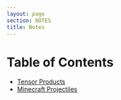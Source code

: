 ```yaml
---
layout: page
section: NOTES
title: Notes
---
```


# Table of Contents

* [Tensor Products](/notes/tensors.html)
* [Minecraft Projectiles](/notes/minecraft-projectiles.html)

<!-- [Calculus](/notes/calculus)
[Complex Analysis](/notes/complex-analysis)
[Differential Equations](/notes/diff-eqns)
[Field Theory](/notes/field-theory)
[Functional Analysis](/notes/functional-analysis)
[Galois Theory](/notes/galois-theory)
[Group Theory](/notes/group-theory)
[Inequalities](/notes/inequalities)
[Linear Algebra](/notes/linear-algebra)
[Differential Geometry](/notes/diff-geom)
[Measure Theory](/notes/measure-theory)
[Metric Spaces](/notes/metric-spaces)
[Module Theory](/notes/module-theory)
[Ring Theory](/notes/ring-theory)
[Topology](/notes/topology) -->